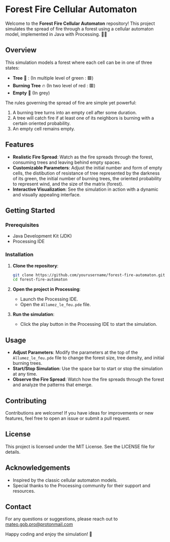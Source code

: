 # Forest Fire Cellular Automaton

Welcome to the **Forest Fire Cellular Automaton** repository! This project simulates the spread of fire through a forest using a cellular automaton model, implemented in Java with Processing. 🌲🔥

## Overview



This simulation models a forest where each cell can be in one of three states:
- **Tree** 🌳 : (In multiple level of green : 🟩)
- **Burning Tree** 🔥 (In two level of red : 🟥)
- **Empty** 🌾 (In grey)

The rules governing the spread of fire are simple yet powerful:
1. A burning tree turns into an empty cell after some duration.
2. A tree will catch fire if at least one of its neighbors is burning with a certain oriented probability.
3. An empty cell remains empty.

## Features

- **Realistic Fire Spread**: Watch as the fire spreads through the forest, consuming trees and leaving behind empty spaces.
- **Customizable Parameters**: Adjust the initial number and form of empty cells, the distibution of resistance of tree represented by the darkness of its green, the initial number of burning trees, the oriented probability to represent wind, and the size of the matrix (forest).
- **Interactive Visualization**: See the simulation in action with a dynamic and visually appealing interface.

## Getting Started

### Prerequisites

- Java Development Kit (JDK)
- Processing IDE

### Installation

1. **Clone the repository**:
    ```bash
    git clone https://github.com/yourusername/forest-fire-automaton.git
    cd forest-fire-automaton
    ```

2. **Open the project in Processing**:
    - Launch the Processing IDE.
    - Open the `Allumez_le_feu.pde` file.

3. **Run the simulation**:
    - Click the play button in the Processing IDE to start the simulation.

## Usage

- **Adjust Parameters**: Modify the parameters at the top of the `Allumez_le_feu.pde` file to change the forest size, tree density, and initial burning trees.
- **Start/Stop Simulation**: Use the space bar to start or stop the simulation at any time.
- **Observe the Fire Spread**: Watch how the fire spreads through the forest and analyze the patterns that emerge.

## Contributing

Contributions are welcome! If you have ideas for improvements or new features, feel free to open an issue or submit a pull request.

## License

This project is licensed under the MIT License. See the LICENSE file for details.

## Acknowledgements

- Inspired by the classic cellular automaton models.
- Special thanks to the Processing community for their support and resources.

## Contact

For any questions or suggestions, please reach out to mateo.gob.pro@protonmail.com

Happy coding and enjoy the simulation! 🚀

